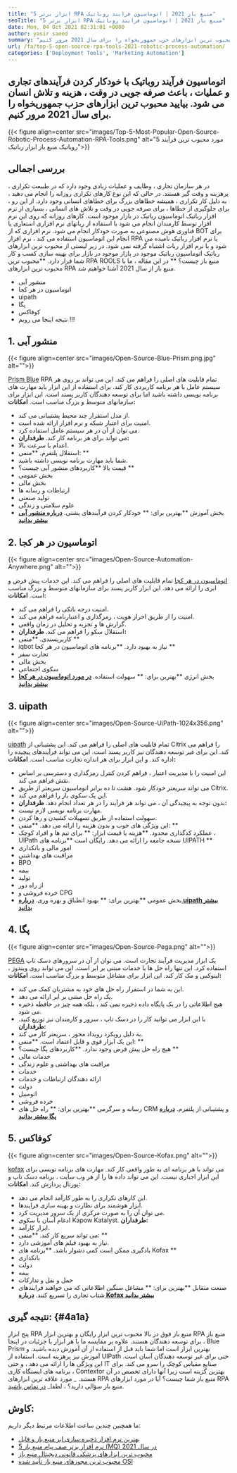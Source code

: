 ```yaml
---
title: "5 ابزار برتر RPA منبع باز 2021 | اتوماسیون فرایند روباتیک" 
seoTitle: "5 ابزار برتر RPA منبع باز 2021 | اتوماسیون فرایند روباتیک" 
date: Mon, 04 Oct 2021 02:31:01 +0000
author: yasir saeed
summary: "اتوماسیون فرآیند رباتیک با اتوماسیون فرآیندهای تجاری و عملیات ، باعث صرفه جویی در وقت ، هزینه و تلاش های انسانی می شود. بیایید محبوب ترین ابزارهای حزب جمهوریخواه را برای سال 2021 مرور کنیم." 
url: /fa/top-5-open-source-rpa-tools-2021-robotic-process-automation/
categories: ['Deployment Tools', 'Marketing Automation']
---
```


## اتوماسیون فرآیند روباتیک با خودکار کردن فرآیندهای تجاری و عملیات ، باعث صرفه جویی در وقت ، هزینه و تلاش انسان می شود. بیایید محبوب ترین ابزارهای حزب جمهوریخواه را برای سال 2021 مرور کنیم.

{{< figure align=center src="images/Top-5-Most-Popular-Open-Source-Robotic-Process-Automation-RPA-Tools.png" alt="5 مورد محبوب ترین فرآیند روباتیک منبع باز ابزار رباتیک">}}


## **بررسی اجمالی**
در هر سازمان تجاری ، وظایف و عملیات زیادی وجود دارد که در طبیعت تکراری ، پرهزینه و وقت گیر هستند. در حالی که این نوع کارهای تکراری روزانه را انجام می دهید ، به دلیل کار تکراری ، همیشه خطاهای بزرگ برای خطاهای انسانی وجود دارد. از این رو ، برای جلوگیری از خطاها ، برای صرفه جویی در وقت و تلاش های انسانی ، بسیاری از نرم افزار رباتیک اتوماسیون رباتیک در بازار موجود است.
کارهای روزانه که روی این نرم افزار توسط کارمندان انجام می شود با استفاده از رباتهای نرم افزاری استعاری یا فناوری هوش مصنوعی به صورت خودکار انجام می شود. نرم افزاری که از BOT برای انجام این اتوماسیون استفاده می کند ، نرم افزار RPA یا نرم افزار رباتیک نامیده می شود و با نرم افزار ربات اشتباه گرفته نمی شود. در زیر لیستی از محبوب ترین ابزارهای رباتیک اتوماسیون رباتیک موجود در بازار موجود در بازار برای بهینه سازی کسب و کار شما قرار دارد.
**محبوب ترین RPA ROOLS منبع باز چیست؟ ** در این مقاله ، ما با محبوب ترین ابزارهای RPA منبع باز از سال 2021 آشنا خواهیم شد.
  * منشور آبی
  * اتوماسیون در هر کجا
  * uipath
  * پگا
  * کوفاکس
  * نتیجه
اینجا می رویم !!!

## 1. منشور آبی

{{< figure align=center src="images/Open-Source-Blue-Prism.png.jpg" alt="">}}

[Prism Blue][1] RPA تمام قابلیت های اصلی را فراهم می کند. این می تواند بر روی هر سیستم عامل با هر برنامه کاربردی کار کند. برای استفاده از این ابزار باید مهارت های برنامه نویسی داشته باشید اما برای توسعه دهندگان کاربر پسند است. این ابزار برای سازمانهای متوسط ​​و بزرگ مناسب است.
**امکانات:**
  * از مدل استقرار چند محیط پشتیبانی می کند.
  * امنیت برای اعتبار شبکه و نرم افزار ارائه شده است.
  * می توان از آن در هر سیستم عامل استفاده کرد.
  * می تواند برای هر برنامه کار کند.
**طرفداران:**
  * اعدام با سرعت بالا.
  * استقلال پلتفرم.
**منفی: **
  * شما باید مهارت برنامه نویسی داشته باشید.
  * قیمت بالا
**کاربردهای منشور آبی چیست؟ **
  * بخش عمومی
  * بخش مالی
  * ارتباطات و رسانه ها
  * تولید صنعتی
  * علوم سلامتی و زندگی
  * بخش آموزش
**بهترین برای: ** خودکار کردن فرآیندهای پشتی.
**[درباره منشور آبی بیشتر بدانید][1]**

## 2. اتوماسیون در هر کجا

{{< figure align=center src="images/Open-Source-Automation-Anywhere.png" alt="">}}

[اتوماسیون در هر کجا][2] تمام قابلیت های اصلی را فراهم می کند. این خدمات پیش فرض و ابری را ارائه می دهد. این ابزار کاربر پسند برای سازمانهای متوسط ​​و بزرگ مناسب است.
**امکانات:**
  * امنیت درجه بانکی را فراهم می کند.
  * امنیت را از طریق احراز هویت ، رمزگذاری و اعتبارنامه فراهم می کند.
  * گزارش ها و تجزیه و تحلیل در زمان واقعی.
  * استقلال سکو را فراهم می کند.
**طرفداران:**
  * کاربرپسندی.
**منفی **
  * iqbot نیاز به بهبود دارد.
**برنامه های اتوماسیون در هر کجا **
  * تجارت سفر
  * بخش مالی
  * سکوی اجتماعی
  * بخش انرژی
**بهترین برای: ** سهولت استفاده.
**[در مورد اتوماسیون در هر کجا بیشتر بدانید][2]**

## 3. uipath

{{< figure align=center src="images/Open-Source-UiPath-1024x356.png" alt="">}}

[uipath][3] تمام قابلیت های اصلی را فراهم می کند. این پشتیبانی از Citrix را فراهم می کند. این برای غیر توسعه دهندگان نیز کاربر پسند است. این می تواند فرآیندهای پیچیده را اداره کند. و این ابزار برای هر اندازه تجارت مناسب است.
**امکانات:**
  * این امنیت را با مدیریت اعتبار ، فراهم کردن کنترل رمزگذاری و دسترسی بر اساس نقش فراهم می کند.
  * می تواند سریعتر خودکار شود. هشت تا ده برابر اتوماسیون سریعتر از طریق Citrix.
  * این یک سکوی باز را فراهم می کند.
  * بدون توجه به پیچیدگی آن ، می تواند هر فرآیند را در هر تعداد انجام دهد.
**طرفداران:**
  * مهارت برنامه نویسی لازم نیست.
  * سهولت استفاده از طریق تسهیلات کشیدن و رها کردن.
  * این ویژگی های خوب و بدون هزینه را ارائه می دهد.
**منفی: **
  * عملکرد کدگذاری محدود.
**هزینه یا قیمت ابزار: **
برای تیم ها و افراد کوچک ، UIPath نسخه جامعه را ارائه می دهد. رایگان است
**برنامه های UIPATH **
  * امور مالی و بانکداری
  * مراقبت های بهداشتی
  * BPO
  * بیمه
  * تولید
  * از راه دور
  * خرده فروشی و CPG
  * بخش عمومی
**بهترین برای: ** بهبود انطباق و بهره وری.
**[درباره uipath بیشتر بدانید][3]**

## 4. پگا

{{< figure align=center src="images/Open-Source-Pega.png" alt="">}}

[PEGA][4] یک ابزار مدیریت فرآیند تجارت است. می توان از آن در سرورهای دسک تاپ استفاده کرد. این تنها راه حل ها یا خدمات مبتنی بر ابر است. این می تواند روی ویندوز ، لینوکس و مک کار کند. این ابزار برای مشاغل متوسط ​​و بزرگ مناسب است.
**امکانات:**
  * این به شما در استقرار راه حل های خود به مشتریان کمک می کند.
  * یک راه حل مبتنی بر ابر ارائه می دهد.
  * هیچ اطلاعاتی را در یک پایگاه داده ذخیره نمی کند ، بلکه همه چیز در حافظه ذخیره می شود.
  * با این ابزار می توانید کار را در دسک تاپ ، سرور و کارمندان نیز توزیع کنید.
**طرفداران:**
  * به دلیل رویکرد رویداد محور ، سریعتر کار می کند.
  * این یک ابزار قوی و قابل اعتماد است.
**منفی: **
  * هیچ راه حل پیش فرض وجود ندارد.
**کاربردهای پگا چیست؟ **
  * خدمات مالی
  * مراقبت های بهداشتی و علوم زندگی
  * خدمات
  * ارائه دهندگان ارتباطات و خدمات
  * دولت
  * اتومبیل
  * خرده فروشی
  * رسانه و سرگرمی
**بهترین برای: ** راه حل های CRM و پشتیبانی از پلتفرم.
**[درباره پگا بیشتر بدانید][4]**

## 5. کوفاکس

{{< figure align=center src="images/Open-Source-Kofax.png" alt="">}}

[kofax][5] می تواند با هر برنامه ای به طور واقعی کار کند. مهارت های برنامه نویسی برای این ابزار اجباری نیست. این می تواند داده ها را از هر وب سایت ، برنامه دسک تاپ و پورتال پردازش کند.
**امکانات:**
  * این کارهای تکراری را به طور کارآمد انجام می دهد.
  * ابزار هوشمند برای نظارت و بهینه سازی فرایندها.
  * می توان آن را به صورت مرکزی از یک سرور مدیریت کرد.
  * ادغام آسان با سکوی Kapow Katalyst.
**طرفداران:**
  * ابزار کارآمد.
  * می تواند سریع کار کند.
**منفی: **
  * نیاز به بهبود فیلم های آموزشی دارد.
  * یادگیری ممکن است کمی دشوار باشد.
**برنامه های Kofax **
  * بانکداری
  * دولت
  * بیمه
  * حمل و نقل و تدارکات
  * صنعت متقابل
**بهترین برای: ** مشاغل سنگین اطلاعاتی که می خواهند فرایندهای شتاب تجاری را تسریع کنند.
**[درباره Kofax بیشتر بدانید][5]**

## **نتیجه گیری:** {#4a1a}
پنج ابزار RPA منبع باز فوق در بالا محبوب ترین ابزار رایگان و بهترین ابزار RPA منبع باز برای توسعه دهندگان هستند. علاوه بر مقایسه ما با هر ابزار با جزئیات در اینجا ، Blue Prism بهترین ابزار است اما شما باید قبل از استفاده از آن آموزش دیده باشید. و آموزش نیز پرهزینه است. استفاده از UIPath حتی برای غیر توسعه دهندگان آسان است. این ویژگی ها را ارائه می دهد ، و حتی IT صنایع مقیاس کوچک را سرو می کند. برای برنامه های ایستگاه کاری ، Contextor بهترین گزینه است زیرا آنها دارای تخصص در آن هستند.
_ مورد علاقه ترین ابزارهای RPA منبع باز شما چیست؟ آیا در مورد ابزارهای RPA منبع باز سؤالی دارید؟ ، لطفا_ [در تماس باشید][6].

## کاوش:
ما همچنین چندین ساعت اطلاعات مرتبط دیگر داریم:
  * [بهترین نرم افزار ذخیره سازی ابر منبع باز و فایل][7]
  * [5 نرم افزار برتر صف پیام منبع باز (MQ) در سال 2021][8]
  * [محبوب ترین ابزارهای پزشکی قانونی دیجیتال منبع باز][9]
  * [محبوب ترین مجوزهای منبع باز تأیید شده OSI][10]

  
[1]: https://www.blueprism.com/
[2]: https://www.automationanywhere.com/
[3]: https://www.uipath.com/
[4]: https://www.pega.com/
[5]: https://www.kofax.com/
[6]: mailto:yasir.saeed@aspose.com
[7]: https://products.containerize.com/backup-and-sync/
[8]: https://blog.containerize.com/message-queue-software/top-5-open-source-message-queue-software-in-2021/
[9]: https://blog.containerize.com/digital-forensic-tools/top-5-open-source-digital-forensic-tools-in-2021/
[10]: https://blog.containerize.com/licenses-standards/top-5-most-popular-osi-approved-open-source-licenses-of-2021/
